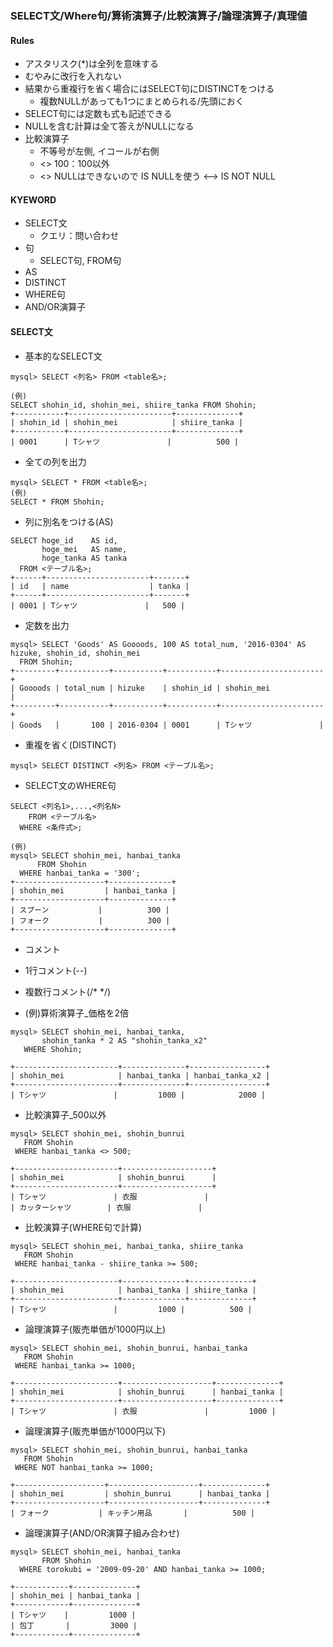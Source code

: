 ### SELECT文/Where句/算術演算子/比較演算子/論理演算子/真理値

#### Rules
- アスタリスク(*)は全列を意味する
- むやみに改行を入れない
- 結果から重複行を省く場合にはSELECT句にDISTINCTをつける
  - 複数NULLがあっても1つにまとめられる/先頭におく
- SELECT句には定数も式も記述できる
- NULLを含む計算は全て答えがNULLになる
- 比較演算子
  - 不等号が左側, イコールが右側 
  - <> 100：100以外
  - <> NULLはできないので IS NULLを使う <--> IS NOT NULL

#### KYEWORD
- SELECT文
  - クエリ：問い合わせ 
- 句
  - SELECT句, FROM句 
- AS
- DISTINCT
- WHERE句
- AND/OR演算子



#### SELECT文
- 基本的なSELECT文
```
mysql> SELECT <列名> FROM <table名>;

(例) 
SELECT shohin_id, shohin_mei, shiire_tanka FROM Shohin;
+-----------+-----------------------+--------------+
| shohin_id | shohin_mei            | shiire_tanka |
+-----------+-----------------------+--------------+
| 0001      | Tシャツ               |          500 |
```

- 全ての列を出力
```
mysql> SELECT * FROM <table名>;
(例)
SELECT * FROM Shohin;
```

- 列に別名をつける(AS)
```
SELECT hoge_id    AS id,
       hoge_mei   AS name,
       hoge_tanka AS tanka
  FROM <テーブル名>;
+------+-----------------------+-------+
| id   | name                  | tanka |
+------+-----------------------+-------+
| 0001 | Tシャツ               |   500 |
```

-  定数を出力
```
mysql> SELECT 'Goods' AS Goooods, 100 AS total_num, '2016-0304' AS hizuke, shohin_id, shohin_mei
  FROM Shohin;
+---------+-----------+-----------+-----------+-----------------------+
| Goooods | total_num | hizuke    | shohin_id | shohin_mei            |
+---------+-----------+-----------+-----------+-----------------------+
| Goods   |       100 | 2016-0304 | 0001      | Tシャツ               |
```

- 重複を省く(DISTINCT)
```
mysql> SELECT DISTINCT <列名> FROM <テーブル名>;
```

- SELECT文のWHERE句
```
SELECT <列名1>,...,<列名N>
    FROM <テーブル名>
  WHERE <条件式>;

(例)
mysql> SELECT shohin_mei, hanbai_tanka
	  FROM Shohin
  WHERE hanbai_tanka = '300';
+--------------------+--------------+
| shohin_mei         | hanbai_tanka |
+--------------------+--------------+
| スプーン           |          300 |
| フォーク           |          300 |
+--------------------+--------------+
```

- コメント
 - 1行コメント(--)
 - 複数行コメント(/*	*/)


- (例)算術演算子_価格を2倍
```
mysql> SELECT shohin_mei, hanbai_tanka,
       shohin_tanka * 2 AS "shohin_tanka_x2"
   WHERE Shohin;

+-----------------------+--------------+-----------------+
| shohin_mei            | hanbai_tanka | hanbai_tanka_x2 |
+-----------------------+--------------+-----------------+
| Tシャツ               |         1000 |            2000 |       
```

- 比較演算子_500以外
```
mysql> SELECT shohin_mei, shohin_bunrui
   FROM Shohin
 WHERE hanbai_tanka <> 500;

+-----------------------+--------------------+
| shohin_mei            | shohin_bunrui      |
+-----------------------+--------------------+
| Tシャツ               | 衣服               |
| カッターシャツ        | 衣服               |
```

- 比較演算子(WHERE句で計算)
```
mysql> SELECT shohin_mei, hanbai_tanka, shiire_tanka
   FROM Shohin
 WHERE hanbai_tanka - shiire_tanka >= 500;

+-----------------------+--------------+--------------+
| shohin_mei            | hanbai_tanka | shiire_tanka |
+-----------------------+--------------+--------------+
| Tシャツ               |         1000 |          500 |
```

- 論理演算子(販売単価が1000円以上)
```
mysql> SELECT shohin_mei, shohin_bunrui, hanbai_tanka 
   FROM Shohin
 WHERE hanbai_tanka >= 1000;
 
+-----------------------+--------------------+--------------+
| shohin_mei            | shohin_bunrui      | hanbai_tanka |
+-----------------------+--------------------+--------------+
| Tシャツ               | 衣服               |         1000 |
```

- 論理演算子(販売単価が1000円以下)
```
mysql> SELECT shohin_mei, shohin_bunrui, hanbai_tanka 
   FROM Shohin
 WHERE NOT hanbai_tanka >= 1000;
 
+--------------------+--------------------+--------------+
| shohin_mei         | shohin_bunrui      | hanbai_tanka |
+--------------------+--------------------+--------------+
| フォーク           | キッチン用品       |          500 |
```

- 論理演算子(AND/OR演算子組み合わせ)
```
mysql> SELECT shohin_mei, hanbai_tanka
       FROM Shohin  
  WHERE torokubi = '2009-09-20' AND hanbai_tanka >= 1000;

+------------+--------------+
| shohin_mei | hanbai_tanka |
+------------+--------------+
| Tシャツ    |         1000 |
| 包丁       |         3000 |
+------------+--------------+
```
